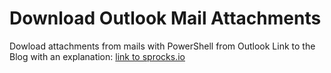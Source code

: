 # Download Outlook Mail Attachments
Dowload attachments from mails with PowerShell from Outlook
Link to the Blog with an explanation: [link to sprocks.io](https://www.danny-davis.com/blog/2019/9/27/download-attachements-from-outlook-with-powershell)
